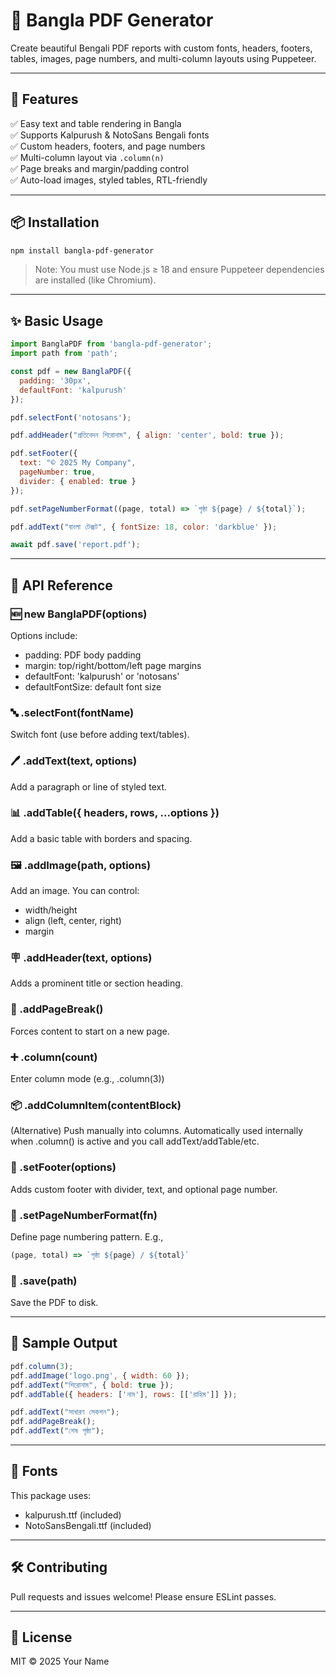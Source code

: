 # 📄 Bangla PDF Generator

Create beautiful Bengali PDF reports with custom fonts, headers, footers, tables, images, page numbers, and multi-column layouts using Puppeteer.

---

## 🚀 Features

✅ Easy text and table rendering in Bangla  
✅ Supports Kalpurush & NotoSans Bengali fonts  
✅ Custom headers, footers, and page numbers  
✅ Multi-column layout via `.column(n)`  
✅ Page breaks and margin/padding control  
✅ Auto-load images, styled tables, RTL-friendly

---

## 📦 Installation

```bash
npm install bangla-pdf-generator
```

> Note: You must use Node.js ≥ 18 and ensure Puppeteer dependencies are installed (like Chromium).

---

## ✨ Basic Usage

```js
import BanglaPDF from 'bangla-pdf-generator';
import path from 'path';

const pdf = new BanglaPDF({
  padding: '30px',
  defaultFont: 'kalpurush'
});

pdf.selectFont('notosans');

pdf.addHeader("প্রতিবেদন শিরোনাম", { align: 'center', bold: true });

pdf.setFooter({
  text: "© 2025 My Company",
  pageNumber: true,
  divider: { enabled: true }
});

pdf.setPageNumberFormat((page, total) => `পৃষ্ঠা ${page} / ${total}`);

pdf.addText("বাংলা টেক্সট", { fontSize: 18, color: 'darkblue' });

await pdf.save('report.pdf');
```

---

## 🧱 API Reference

### 🆕 new BanglaPDF(options)
Options include:
- padding: PDF body padding
- margin: top/right/bottom/left page margins
- defaultFont: 'kalpurush' or 'notosans'
- defaultFontSize: default font size

### 🔤 .selectFont(fontName)
Switch font (use before adding text/tables).

### 🖊️ .addText(text, options)
Add a paragraph or line of styled text.

### 📊 .addTable({ headers, rows, ...options })
Add a basic table with borders and spacing.

### 🖼️ .addImage(path, options)
Add an image. You can control:
- width/height
- align (left, center, right)
- margin

### 🪧 .addHeader(text, options)
Adds a prominent title or section heading.

### 📄 .addPageBreak()
Forces content to start on a new page.

### ➕ .column(count)
Enter column mode (e.g., .column(3))

### 📦 .addColumnItem(contentBlock)
(Alternative) Push manually into columns. Automatically used internally when .column() is active and you call addText/addTable/etc.

### 📍 .setFooter(options)
Adds custom footer with divider, text, and optional page number.

### 🧮 .setPageNumberFormat(fn)
Define page numbering pattern. E.g.,
```js
(page, total) => `পৃষ্ঠা ${page} / ${total}`
```

### 💾 .save(path)
Save the PDF to disk.

---

## 🧪 Sample Output

```js
pdf.column(3);
pdf.addImage('logo.png', { width: 60 });
pdf.addText("শিরোনাম", { bold: true });
pdf.addTable({ headers: ['নাম'], rows: [['রাহিম']] });

pdf.addText("সাধারণ সেকশন");
pdf.addPageBreak();
pdf.addText("শেষ পৃষ্ঠা");
```

---

## 📁 Fonts
This package uses:
- kalpurush.ttf (included)
- NotoSansBengali.ttf (included)

---

## 🛠 Contributing
Pull requests and issues welcome! Please ensure ESLint passes.

---

## 📜 License
MIT © 2025 Your Name
